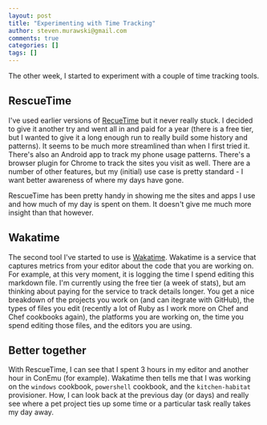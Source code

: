 ```yaml
---
layout: post
title: "Experimenting with Time Tracking"
author: steven.murawski@gmail.com
comments: true
categories: []
tags: []
---
```


The other week, I started to experiment with a couple of time tracking tools.

## RescueTime

I've used earlier versions of [RecueTime](https://www.rescuetime.com/) but it never really stuck.  I decided to give it another try and went all in and paid for a year (there is a free tier, but I wanted to give it a long enough run to really build some history and patterns).  It seems to be much more streamlined than when I first tried it.  There's also an Android app to track my phone usage patterns.  There's a browser plugin for Chrome to track the sites you visit as well.  There are a number of other features, but my (initial) use case is pretty standard - I want better awareness of where my days have gone.

RescueTime has been pretty handy in showing me the sites and apps I use and how much of my day is spent on them.  It doesn't give me much more insight than that however.

## Wakatime

The second tool I've started to use is [Wakatime](https://wakatime.com/).  Wakatime is a service that captures metrics from your editor about the code that you are working on.  For example, at this very moment, it is logging the time I spend editing this markdown file.  I'm currently using the free tier (a week of stats), but am thinking about paying for the service to track details longer.  You get a nice breakdown of the projects you work on (and can itegrate with GitHub), the types of files you edit (recently a lot of Ruby as I work more on Chef and Chef cookbooks again), the platforms you are working on, the time you spend editing those files, and the editors you are using.

## Better together

With RescueTime, I can see that I spent 3 hours in my editor and another hour in ConEmu (for example).  Wakatime then tells me that I was working on the `windows` cookbook, `powershell` cookbook, and the `kitchen-habitat` provisioner.  How, I can look back at the previous day (or days) and really see where a pet project ties up some time or a particular task really takes my day away.